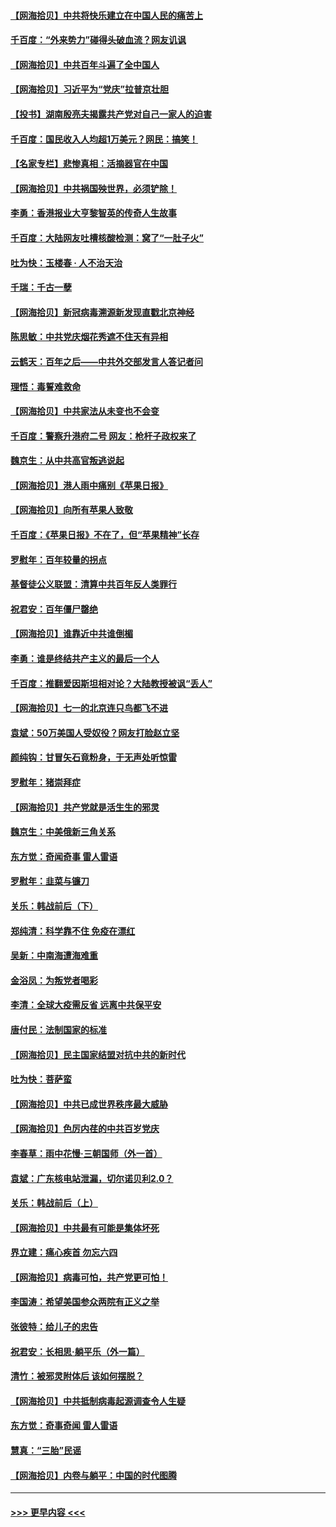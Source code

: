 #### [【网海拾贝】中共将快乐建立在中国人民的痛苦上](../pages/nsc993/n13064939.md?t=07040301) 
#### [千百度：“外来势力”碰得头破血流？网友讥讽](../pages/nsc993/n13064878.md?t=07040301) 
#### [【网海拾贝】中共百年斗遍了全中国人](../pages/nsc993/n13060020.md?t=07040301) 
#### [【网海拾贝】习近平为“党庆”拉普京壮胆](../pages/nsc993/n13057781.md?t=07040301) 
#### [【投书】湖南殷亮夫揭露共产党对自己一家人的迫害](../pages/nsc993/n13057744.md?t=07040301) 
#### [千百度：国民收入人均超1万美元？网民：搞笑！](../pages/nsc993/n13057692.md?t=07040301) 
#### [【名家专栏】悲惨真相：活摘器官在中国](../pages/nsc993/n13056611.md?t=07040301) 
#### [【网海拾贝】中共祸国殃世界，必须铲除！](../pages/nsc993/n13056011.md?t=07040301) 
#### [李勇：香港报业大亨黎智英的传奇人生故事](../pages/nsc993/n13055258.md?t=07040301) 
#### [千百度：大陆网友吐槽核酸检测：窝了“一肚子火”](../pages/nsc993/n13055194.md?t=07040301) 
#### [吐为快：玉楼春 · 人不治天治](../pages/nsc993/n13054028.md?t=07040301) 
#### [千瑞：千古一孽](../pages/nsc993/n13054016.md?t=07040301) 
#### [【网海拾贝】新冠病毒溯源新发现直戳北京神经](../pages/nsc993/n13052425.md?t=07040301) 
#### [陈思敏：中共党庆烟花秀遮不住天有异相](../pages/nsc993/n13052020.md?t=07040301) 
#### [云鹤天：百年之后——中共外交部发言人答记者问](../pages/nsc993/n13051604.md?t=07040301) 
#### [理悟：毒誓难救命](../pages/nsc993/n13051601.md?t=07040301) 
#### [【网海拾贝】中共家法从未变也不会变](../pages/nsc993/n13050366.md?t=07040301) 
#### [千百度：警察升港府二号 网友：枪杆子政权来了](../pages/nsc993/n13050261.md?t=07040301) 
#### [魏京生：从中共高官叛逃说起](../pages/nsc993/n13048997.md?t=07040301) 
#### [【网海拾贝】港人雨中痛别《苹果日报》](../pages/nsc993/n13048941.md?t=07040301) 
#### [【网海拾贝】向所有苹果人致敬](../pages/nsc993/n13046795.md?t=07040301) 
#### [千百度：《苹果日报》不在了，但“苹果精神”长存](../pages/nsc993/n13046703.md?t=07040301) 
#### [罗慰年：百年较量的拐点](../pages/nsc993/n13046542.md?t=07040301) 
#### [基督徒公义联盟：清算中共百年反人类罪行](../pages/nsc993/n13046499.md?t=07040301) 
#### [祝君安：百年僵尸罄绝](../pages/nsc993/n13045595.md?t=07040301) 
#### [【网海拾贝】谁靠近中共谁倒楣](../pages/nsc993/n13044667.md?t=07040301) 
#### [李勇：谁是终结共产主义的最后一个人](../pages/nsc993/n13044397.md?t=07040301) 
#### [千百度：推翻爱因斯坦相对论？大陆教授被讽“丢人”](../pages/nsc993/n13043908.md?t=07040301) 
#### [【网海拾贝】七一的北京连只鸟都飞不进](../pages/nsc993/n13041377.md?t=07040301) 
#### [袁斌：50万美国人受奴役？网友打脸赵立坚](../pages/nsc993/n13041330.md?t=07040301) 
#### [颜纯钩：甘冒矢石竟粉身，于无声处听惊雷](../pages/nsc993/n13041140.md?t=07040301) 
#### [罗慰年：猪崇拜症](../pages/nsc993/n13041071.md?t=07040301) 
#### [【网海拾贝】共产党就是活生生的邪灵](../pages/nsc993/n13036627.md?t=07040301) 
#### [魏京生：中美俄新三角关系](../pages/nsc993/n13035986.md?t=07040301) 
#### [东方觉：奇闻奇事 雷人雷语](../pages/nsc993/n13035878.md?t=07040301) 
#### [罗慰年：韭菜与镰刀](../pages/nsc993/n13034374.md?t=07040301) 
#### [关乐：韩战前后（下）](../pages/nsc993/n13034113.md?t=07040301) 
#### [郑纯清：科学靠不住 免疫在漂红](../pages/nsc993/n13034093.md?t=07040301) 
#### [吴新：中南海遭海难重](../pages/nsc993/n13034084.md?t=07040301) 
#### [金浴凤：为叛党者喝彩](../pages/nsc993/n13034058.md?t=07040301) 
#### [李清：全球大疫需反省 远离中共保平安](../pages/nsc993/n13033784.md?t=07040301) 
#### [唐付民：法制国家的标准](../pages/nsc993/n13032944.md?t=07040301) 
#### [【网海拾贝】民主国家结盟对抗中共的新时代](../pages/nsc993/n13031717.md?t=07040301) 
#### [吐为快：菩萨蛮](../pages/nsc993/n13030033.md?t=07040301) 
#### [【网海拾贝】中共已成世界秩序最大威胁](../pages/nsc993/n13028138.md?t=07040301) 
#### [【网海拾贝】色厉内荏的中共百岁党庆](../pages/nsc993/n13025582.md?t=07040301) 
#### [李春草：雨中花慢‧三朝国师（外一首）](../pages/nsc993/n13025567.md?t=07040301) 
#### [袁斌：广东核电站泄漏，切尔诺贝利2.0？](../pages/nsc993/n13025475.md?t=07040301) 
#### [关乐：韩战前后（上）](../pages/nsc993/n13025387.md?t=07040301) 
#### [【网海拾贝】中共最有可能是集体坏死](../pages/nsc993/n13023101.md?t=07040301) 
#### [界立建：痛心疾首 勿忘六四](../pages/nsc993/n13022339.md?t=07040301) 
#### [【网海拾贝】病毒可怕，共产党更可怕！](../pages/nsc993/n13020728.md?t=07040301) 
#### [李国涛：希望美国参众两院有正义之举](../pages/nsc993/n13020674.md?t=07040301) 
#### [张彼特：给儿子的忠告](../pages/nsc993/n13018934.md?t=07040301) 
#### [祝君安：长相思‧躺平乐（外一篇）](../pages/nsc993/n13018923.md?t=07040301) 
#### [清竹：被邪灵附体后 该如何摆脱？](../pages/nsc993/n13018877.md?t=07040301) 
#### [【网海拾贝】中共抵制病毒起源调查令人生疑](../pages/nsc993/n13017785.md?t=07040301) 
#### [东方觉：奇事奇闻 雷人雷语](../pages/nsc993/n13017577.md?t=07040301) 
#### [慧真：“三胎”民谣](../pages/nsc993/n13017394.md?t=07040301) 
#### [【网海拾贝】内卷与躺平：中国的时代图腾](../pages/nsc993/n13016128.md?t=07040301) 

----
#### [ >>> 更早内容 <<< ](../indexes/nsc993-earlier.md)
